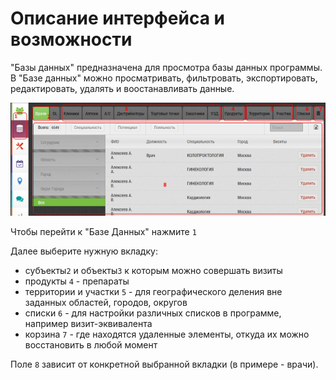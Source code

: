 # Описание интерфейса и возможности

"Базы данных" предназначена для просмотра базы данных программы.
В "Базе данных" можно просматривать, фильтровать, экспортировать, редактировать, удалять и воостанавливать данные.


![](../images/database.png)

Чтобы перейти к "Базе Данных" нажмите `1`

Далее выберите нужную вкладку: 

  - субъекты`2` и объекты`3` к которым можно совершать визиты
  - продукты `4` - препараты
  - территории и участки `5` - для географического деления вне заданных областей, городов, округов
  - списки `6` - для настройки различных списков в программе, например визит-эквивалента
  - корзина `7` - где находятся удаленные элементы, откуда их можно восстановить в любой момент
  
Поле `8` зависит от конкретной выбранной вкладки (в примере - врачи).
